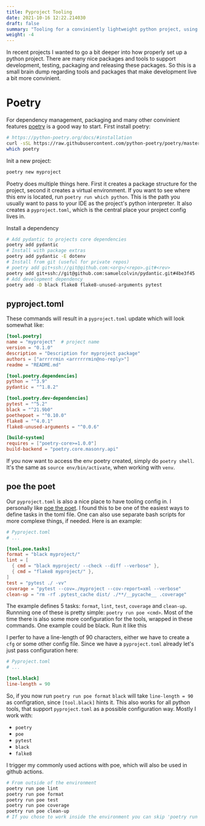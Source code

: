 ```yaml
---
title: Pyproject Tooling
date: 2021-10-16 12:22.214030
draft: false
summary: "Tooling for a conviniently lightweight python project, using pyproject.toml with some simple tools"
weight: -4
---
```


In recent projects I wanted to go a bit deeper into how properly set up a python project.
There are many nice packages and tools to support development, testing, packaging and
releasing these packages. So this is a small brain dump regarding tools and packages that
make development live a bit more convinient.

# Poetry

For dependency management, packaging and many other convinient features 
[poetry](https://python-poetry.org) is a good way to start. First install poetry:

````bash
# https://python-poetry.org/docs/#installation
curl -sSL https://raw.githubusercontent.com/python-poetry/poetry/master/get-poetry.py | python -
which poetry
````

Init a new project:
````bash
poetry new myproject
````
Poetry does multiple things here. First it creates a package structure for the project,
second it creates a virtual environment. If you want to see where this env is located, run
`poetry run which python`. This is the path you usually want to pass to your IDE as the 
project's python interpreter. It also creates a `pyproject.toml`, which is the central 
place your project config lives in.

Install a dependency
````bash
# Add pydantic to projects core dependencies 
poetry add pydantic
# Install with package extras
poetry add pydantic -E dotenv
# Install from git (useful for private repos)
# poetry add git+ssh://git@github.com:<org>/<repo>.git#<rev>
poetry add git+ssh://git@github.com:samuelcolvin/pydantic.git#4be3f45
# Add development dependency
poetry add -D black flake8 flake8-unused-arguments pytest
````

## pyproject.toml

These commands will result in a `pyproject.toml` update which will look somewhat like:

````toml
[tool.poetry]
name = "myproject"  # project name
version = "0.1.0"
description = "Description for myproject package"
authors = ["arrrrrmin <arrrrrrmin@no-reply>"]
readme = "README.md"

[tool.poetry.dependencies]
python = "^3.9"
pydantic = "^1.8.2"

[tool.poetry.dev-dependencies]
pytest = "^5.2"
black = "^21.9b0"
poethepoet = "^0.10.0"
flake8 = "^4.0.1"
flake8-unused-arguments = "^0.0.6"

[build-system]
requires = ["poetry-core>=1.0.0"]
build-backend = "poetry.core.masonry.api"
````

If you now want to access the env poetry created, simply do `poetry shell`. It's the same
as `source env/bin/activate`, when working with `venv`. 

## poe the poet

Our `pyproject.toml` is also a nice place to have tooling config in. I personally like
[poe the poet](https://pypi.org/project/poethepoet/). I found this to be one of the 
easiest ways to define tasks in the toml file. One can also use separate bash scripts for
more complexe things, if needed.  Here is an example:

````toml
# Pyproject.toml
# ...

[tool.poe.tasks]
format = "black myproject/"
lint = [
  { cmd = "black myproject/ --check --diff --verbose" },
  { cmd = "flake8 myproject/" },
]
test = "pytest ./ -vv"
coverage = "pytest --cov=./myproject --cov-report=xml --verbose"
clean-up = "rm -rf .pytest_cache dist/ ./**/__pycache__ .coverage"
````

The example defines 5 tasks: `format`, `lint`, `test`, `coverage` and `clean-up`. Runnning
one of these is pretty simple: `poetry run poe <cmd>`. Most of the time there is also some
more configuration for the tools, wrapped in these commands. One example could be black.
Run it like this


I perfer to have a line-length of 90 characters, either we have to create a `cfg` or some 
other config file. Since we have a `pyproject.toml` already let's just pass configuration 
here:

````toml
# Pyproject.toml
# ...

[tool.black]
line-length = 90
````

So, if you now run `poetry run poe format` `black` will take `line-length = 90` as 
configration, since `[tool.black]` hints it. This also works for all python tools, that
support `pyproject.toml` as a possible configuration way. Mostly I work with:
* `poetry`
* `poe`
* `pytest`
* `black`
* `falke8`

I trigger my commonly used actions with poe, which will also be used in github actions. 

````bash
# From outside of the environment
poetry run poe lint
poetry run poe format
poetry run poe test
poetry run poe coverage
poetry run poe clean-up
# If you chose to work inside the environment you can skip 'poetry run'
````
